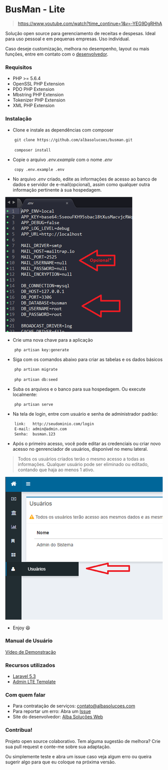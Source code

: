 # BusMan - Lite

> https://www.youtube.com/watch?time_continue=1&v=-YEG9DgRHhA

Solução open source para gerenciamento de receitas e despesas. Ideal para uso pessoal e em pequenas empresas. Uso individual.

Caso deseje customização, melhora no desempenho, layout ou mais funções, entre em contato com o [desenvolvedor](https://albasolucoes.com).

### Requisitos ###

* PHP >= 5.6.4
* OpenSSL PHP Extension
* PDO PHP Extension
* Mbstring PHP Extension
* Tokenizer PHP Extension
* XML PHP Extension

### Instalação ###

* Clone e instale as dependências com composer
```
    git clone https://github.com/albasolucoes/busman.git

    composer install
```

* Copie o arquivo *.env.example* com o nome *.env*
```
    copy .env.example .env
```
* No arquivo *.env* criado, edite as informações de acesso ao banco de dados e servidor de e-mail(opcional), assim como qualquer outra informação pertinente à sua hospedagem.

![Configurando acesso ao banco](/db_config.png)

* Crie uma nova chave para a aplicação

```
    php artisan key:generate
```

* Siga com os comandos abaixo para criar as tabelas e os dados básicos

```
    php artisan migrate

    php artisan db:seed
```
* Suba os arquivos e o banco para sua hospedagem. Ou execute localmente:
```
	php artisan serve
```
* Na tela de login, entre com usuário e senha de administrador padrão:

```
	link:   http://seudominio.com/login
    E-mail: admin@admin.com
    Senha:  busman.123
```

* Após o primeiro acesso, você pode editar as credenciais ou criar novo acesso no genrenciador de usuários, disponível no menu lateral.

>Todos os usuários criados terão o mesmo acesso a todas as informações.
>Qualquer usuário pode ser eliminado ou editado, contando que haja ao menos 1 ativo.

![Editar Usuários](/user_nenu.png)

* Enjoy :satisfied:

### Manual de Usuário ###

[Vídeo de Demonstração](https://www.youtube.com/watch?v=Chi2IzX3fKw)

### Recursos utilizados ###

* [Laravel 5.3](https://github.com/laravel/laravel)
* [Admin LTE Template](https://github.com/almasaeed2010/AdminLTE/)

### Com quem falar ###

* Para contratação de serviços: [contato@albasolucoes.com](mailto:contato@albasolucoes.com)
* Para reportar um erro: Abra um [Issue](https://github.com/albasolucoes/busman/issues)
* Site do desenvolvedor: [Alba Soluções Web](https://albasolucoes.com)

### Contribua! ###

Projeto open source colaborativo. Tem alguma sugestão de melhora? Crie sua pull request e conte-me sobre sua adaptação.

Ou simplemente teste e abra um issue caso veja algum erro ou queira sugerir algo para que eu coloque na próxima versão.
